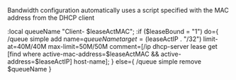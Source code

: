 Bandwidth configuration automatically uses a script specified with the MAC address from the DHCP client

:local queueName "Client- $leaseActMAC";
:if ($leaseBound = "1") do={
    /queue simple add name=$queueName target=($leaseActIP . "/32") limit-at=40M/40M max-limit=50M/50M comment=[/ip dhcp-server lease get [find where active-mac-address=$leaseActMAC && active-address=$leaseActIP] host-name];
} else={
    /queue simple remove $queueName
}

